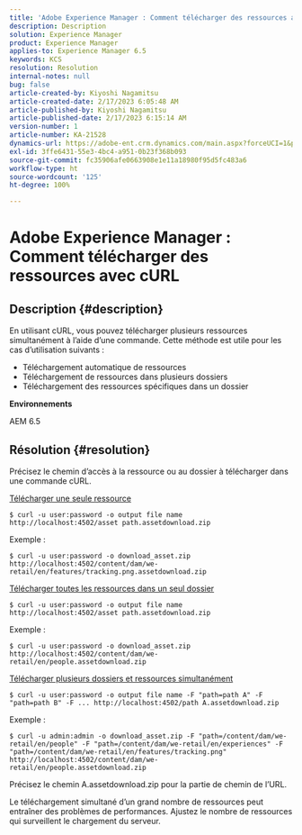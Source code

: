 ```yaml
---
title: 'Adobe Experience Manager : Comment télécharger des ressources avec cURL'
description: Description
solution: Experience Manager
product: Experience Manager
applies-to: Experience Manager 6.5
keywords: KCS
resolution: Resolution
internal-notes: null
bug: false
article-created-by: Kiyoshi Nagamitsu
article-created-date: 2/17/2023 6:05:48 AM
article-published-by: Kiyoshi Nagamitsu
article-published-date: 2/17/2023 6:15:14 AM
version-number: 1
article-number: KA-21528
dynamics-url: https://adobe-ent.crm.dynamics.com/main.aspx?forceUCI=1&pagetype=entityrecord&etn=knowledgearticle&id=0898611e-89ae-ed11-aad1-6045bd006d92
exl-id: 3ffe6431-55e3-4bc4-a951-0b23f368b093
source-git-commit: fc35906afe0663908e1e11a18980f95d5fc483a6
workflow-type: ht
source-wordcount: '125'
ht-degree: 100%

---
```


# Adobe Experience Manager : Comment télécharger des ressources avec cURL

## Description {#description}


En utilisant cURL, vous pouvez télécharger plusieurs ressources simultanément à l’aide d’une commande. Cette méthode est utile pour les cas d’utilisation suivants :

- Téléchargement automatique de ressources
- Téléchargement de ressources dans plusieurs dossiers
- Téléchargement des ressources spécifiques dans un dossier


<b>Environnements</b>

AEM 6.5


## Résolution {#resolution}


Précisez le chemin d’accès à la ressource ou au dossier à télécharger dans une commande cURL.

<u>Télécharger une seule ressource</u>


```
$ curl -u user:password -o output file name http://localhost:4502/asset path.assetdownload.zip
```


Exemple :


```
$ curl -u user:password -o download_asset.zip http://localhost:4502/content/dam/we-retail/en/features/tracking.png.assetdownload.zip
```


<u>Télécharger toutes les ressources dans un seul dossier</u>


```
$ curl -u user:password -o output file name http://localhost:4502/asset path.assetdownload.zip
```


Exemple :


```
$ curl -u user:password -o download_asset.zip http://localhost:4502/content/dam/we-retail/en/people.assetdownload.zip
```


<u>Télécharger plusieurs dossiers et ressources simultanément</u>


```
$ curl -u user:password -o output file name -F "path=path A" -F "path=path B" -F ... http://localhost:4502/path A.assetdownload.zip
```


Exemple :


```
$ curl -u admin:admin -o download_asset.zip -F "path=/content/dam/we-retail/en/people" -F "path=/content/dam/we-retail/en/experiences" -F "path=/content/dam/we-retail/en/features/tracking.png" http://localhost:4502/content/dam/we-retail/en/people.assetdownload.zip
```


Précisez le chemin A.assetdownload.zip pour la partie de chemin de l’URL.

Le téléchargement simultané d’un grand nombre de ressources peut entraîner des problèmes de performances. Ajustez le nombre de ressources qui surveillent le chargement du serveur.
